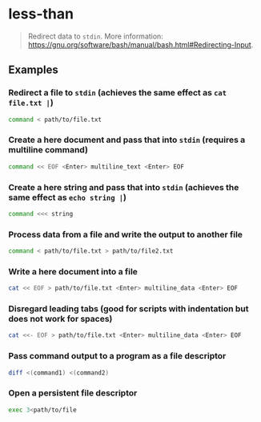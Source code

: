 # less-than

> Redirect data to `stdin`. More information: <https://gnu.org/software/bash/manual/bash.html#Redirecting-Input>.

## Examples

### Redirect a file to `stdin` (achieves the same effect as `cat file.txt |`)

```bash
command < path/to/file.txt
```

### Create a here document and pass that into `stdin` (requires a multiline command)

```bash
command << EOF <Enter> multiline_text <Enter> EOF
```

### Create a here string and pass that into `stdin` (achieves the same effect as `echo string |`)

```bash
command <<< string
```

### Process data from a file and write the output to another file

```bash
command < path/to/file.txt > path/to/file2.txt
```

### Write a here document into a file

```bash
cat << EOF > path/to/file.txt <Enter> multiline_data <Enter> EOF
```

### Disregard leading tabs (good for scripts with indentation but does not work for spaces)

```bash
cat <<- EOF > path/to/file.txt <Enter> multiline_data <Enter> EOF
```

### Pass command output to a program as a file descriptor

```bash
diff <(command1) <(command2)
```

### Open a persistent file descriptor

```bash
exec 3<path/to/file
```
